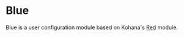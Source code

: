 # Blue

Blue is a user configuration module based on Kohana's [Red](https://github.com/Phrax1337/kohana-red) module.